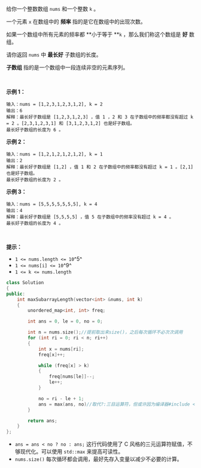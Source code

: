 给你一个整数数组 `nums` 和一个整数 `k` 。

一个元素 `x` 在数组中的 **频率** 指的是它在数组中的出现次数。

如果一个数组中所有元素的频率都 \*\*小于等于 \*\*`k` ，那么我们称这个数组是 **好** 数组。

请你返回 `nums` 中 **最长好** 子数组的长度。

**子数组** 指的是一个数组中一段连续非空的元素序列。

 

**示例 1：**

```
输入：nums = [1,2,3,1,2,3,1,2], k = 2
输出：6
解释：最长好子数组是 [1,2,3,1,2,3] ，值 1 ，2 和 3 在子数组中的频率都没有超过 k = 2 。[2,3,1,2,3,1] 和 [3,1,2,3,1,2] 也是好子数组。
最长好子数组的长度为 6 。

```

**示例 2：**

```
输入：nums = [1,2,1,2,1,2,1,2], k = 1
输出：2
解释：最长好子数组是 [1,2] ，值 1 和 2 在子数组中的频率都没有超过 k = 1 。[2,1] 也是好子数组。
最长好子数组的长度为 2 。

```

**示例 3：**

```
输入：nums = [5,5,5,5,5,5,5], k = 4
输出：4
解释：最长好子数组是 [5,5,5,5] ，值 5 在子数组中的频率没有超过 k = 4 。
最长好子数组的长度为 4 。

```

 

**提示：**

*   `1 <= nums.length <= 10`^5^
*   `1 <= nums[i] <= 10`^9^
*   `1 <= k <= nums.length`



```cpp
class Solution
{
public:
    int maxSubarrayLength(vector<int> &nums, int k)
    {
        unordered_map<int, int> freq;

        int ans = 0, le = 0, no = 0;

        int n = nums.size();//提前取出来size()，之后每次循环不必次次调用
        for (int ri = 0; ri < n; ri++)
        {
            int x = nums[ri];
            freq[x]++;

            while (freq[x] > k)
            {
                freq[nums[le]]--;
                le++;
            }

            no = ri - le + 1;
            ans = max(ans, no)//取代?:三目运算符，但或许因为编译器#include <algorithm> 头文件未正确包含，编译器可能会使用更慢的 fallback 版本
        }

        return ans;
    }
};
```

*   `ans = ans < no ? no : ans;` 这行代码使用了 C 风格的三元运算符赋值，不够现代化。可以使用 `std::max` 来提高可读性。
*   `nums.size()` 每次循环都会调用，最好先存入变量以减少不必要的计算。

